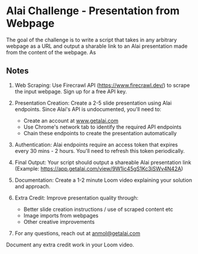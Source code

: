 # Alai Challenge - Presentation from Webpage

The goal of the challenge is to write a script that takes in any arbitrary webpage as a URL and output a sharable link to an Alai presentation made from the content of the webpage.
As

## Notes

1. Web Scraping: Use Firecrawl API (https://www.firecrawl.dev/) to scrape the input webpage. Sign up for a free API key.

2. Presentation Creation: Create a 2-5 slide presentation using Alai endpoints. Since Alai's API is undocumented, you'll need to:

   - Create an account at www.getalai.com
   - Use Chrome's network tab to identify the required API endpoints
   - Chain these endpoints to create the presentation automatically

3. Authentication: Alai endpoints require an access token that expires every 30 mins - 2 hours. You'll need to refresh this token periodically.

4. Final Output: Your script should output a shareable Alai presentation link (Example: https://app.getalai.com/view/9W1ic45gS1Kc3iSWv4N42A)

5. Documentation: Create a 1-2 minute Loom video explaining your solution and approach.

6. Extra Credit: Improve presentation quality through:

   - Better slide creation instructions / use of scraped content etc
   - Image imports from webpages
   - Other creative improvements

7. For any questions, reach out at anmol@getalai.com

Document any extra credit work in your Loom video.
